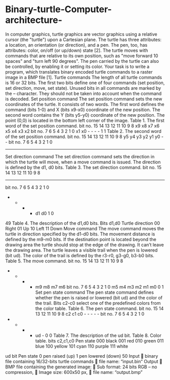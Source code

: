 # Binary-turtle-Computer-architecture-


In computer graphics, turtle graphics are vector graphics using a relative cursor (the "turtle")
upon a Cartesian plane. The turtle has three attributes: a location, an orientation (or direction),
and a pen. The pen, too, has attributes: color, on/off (or up/down) state [2].
The turtle moves with commands that are relative to its own position, such as "move
forward 10 spaces" and "turn left 90 degrees". The pen carried by the turtle can also be
controlled, by enabling it or setting its color.
Your task is to write a program, which translates binary encoded turtle commands to a
raster image in a BMP file [1].
Turtle commands
The length of all turtle commands is 16 or 32 bits. The first two bits define one of four
commands (set position, set direction, move, set state). Unused bits in all commands are
marked by the – character. They should not be taken into account when the command is
decoded.
Set position command
The set position command sets the new coordinates of the turtle. It consists of two words. The
first word defines the command (bits 1-0) and X (bits x9-x0) coordinate of the new position.
The second word contains the Y (bits y5-y0) coordinate of the new position. The point (0,0) is
located in the bottom left corner of the image.
Table 1. The first word of the set position command.
bit no. 15 14 13 12 11 10 9 8
x9 x8 x7 x6 x5 x4 x3 x2
bit no. 7 6 5 4 3 2 1 0
x1 x0 - - - - 1 1
Table 2. The second word of the set position command.
bit no. 15 14 13 12 11 10 9 8
y5 y4 y3 y2 y1 y0 - -
bit no. 7 6 5 4 3 2 1 0
- - - - - - - -
Set direction command
The set direction command sets the direction in which the turtle will move, when a move
command is issued. The direction is defined by the d1, d0 bits.
Table 3. The set direction command.
bit no. 15 14 13 12 11 10 9 8
- - - - - - - -
bit no. 7 6 5 4 3 2 1 0
- - - - d1 d0 1 0

 49
Table 4. The description of the d1,d0 bits.
Bits d1,d0 Turtle direction
00 Right
01 Up
10 Left
11 Down
Move command
The move command moves the turtle in direction specified by the d1-d0 bits. The movement
distance is defined by the m9-m0 bits. If the destination point is located beyond the drawing
area the turtle should stop at the edge of the drawing. It can’t leave the drawing area. The
turtle leaves a visible trail when the pen is lowered (bit ud). The color of the trail is defined by
the r3-r0, g3-g0, b3-b0 bits.
Table 5. The move command.
bit no. 15 14 13 12 11 10 9 8
- - - - m9 m8 m7 m6
bit no. 7 6 5 4 3 2 1 0
m5 m4 m3 m2 m1 m0 0 1
Set pen state command
The pen state command defines whether the pen is raised or lowered (bit ud) and the color of
the trail. Bits c2-c0 select one of the predefined colors from the color table.
Table 6. The pen state command.
bit no. 15 14 13 12 11 10 9 8
c2 c1 c0 - - - - -
bit no. 7 6 5 4 3 2 1 0
- - - - ud - 0 0
Table 7. The description of the ud bit.
Table 8. Color table.
bits c2,c1,c0 Pen state
000 black
001 red
010 green
011 blue
100 yellow
101 cyan
110 purple
111 white

ud bit Pen state
0 pen raised (up)
1 pen lowered (down)
 50
Input
 binary file containing 16/32-bits turtle commands
 file name: “input.bin”
Output
 BMP file containing the generated image:
 Sub format: 24 bits RGB – no compression,
 Image size: 600x50 px,
 file name: “output.bmp”
